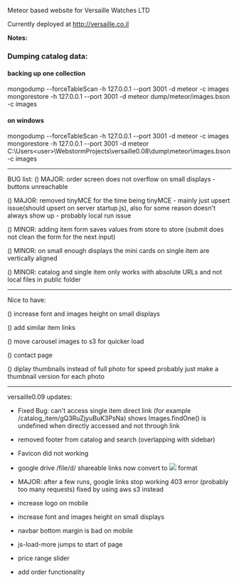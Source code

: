 Meteor based website for Versaille Watches LTD 

Currently deployed at http://versaille.co.il

**Notes:**

### Dumping catalog data:
#### backing up one collection
mongodump --forceTableScan -h 127.0.0.1 --port 3001 -d meteor -c images
mongorestore -h 127.0.0.1 --port 3001 -d meteor dump/meteor/images.bson -c images

#### on windows
mongodump --forceTableScan -h 127.0.0.1 --port 3001 -d meteor -c images
mongorestore -h 127.0.0.1 --port 3001 -d meteor C:\Users\<user>\WebstormProjects\versaille0.08\dump\meteor\images.bson -c images




___
BUG list:
() MAJOR: order screen does not overflow on small displays - buttons unreachable

() MAJOR: removed tinyMCE for the time being
			tinyMCE - mainly just upsert issue(should upsert on server startup.js), 
			 also for some reason doesn't always show up - probably local run issue	 

() MINOR: adding item form saves values from store to store (submit does not clean the form for the next input)

() MINOR: on small enough displays the mini cards on single item are vertically aligned

() MINOR: catalog and single item only works with absolute URLs and not local files in public folder
___
Nice to have:

() increase font and images height on small displays

() add similar item links

() move carousel images to s3 for quicker load

() contact page

() diplay thumbnails instead of full photo for speed
	probably just make a thumbnail version for each photo
___
versaille0.09 updates:
* Fixed Bug:
	can't access single item direct link (for example /catalog_item/gQ3RuZjyuBuK3PsNa)
	shows Images.findOne() is undefined when directly accessed and not through link
	
* removed footer from catalog and search (overlapping with sidebar)

* Favicon did not working

* google drive /file/d/ shareable links now convert to <img src="..."> format

* MAJOR: after a few runs, google links stop working 403 error (probably too many requests)
	fixed by using aws s3 instead
	
* increase logo on mobile

* increase font and images height on small displays

* navbar bottom margin is bad on mobile

* js-load-more jumps to start of page

* price range slider

* add order functionality
